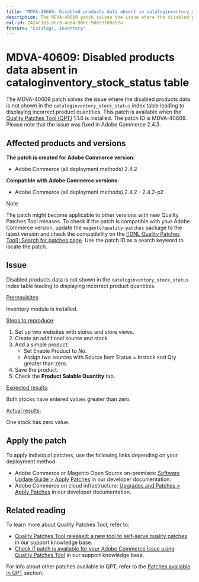 ```yaml
---
title: 'MDVA-40609: Disabled products data absent in cataloginventory_stock_status table'
description: The MDVA-40609 patch solves the issue where the disabled products data is not shown in the `cataloginventory_stock_status` index table leading to displaying incorrect product quantities. This patch is available when the [Quality Patches Tool (QPT)](/help/announcements/adobe-commerce-announcements/magento-quality-patches-released-new-tool-to-self-serve-quality-patches.md) 1.1.6 is installed. The patch ID is MDVA-40609. Please note that the issue was fixed in Adobe Commerce 2.4.3.
exl-id: 2424c3b3-8bc9-4dd4-908c-9d653f09a57a
feature: "Catalogs, Inventory"
---
```

# MDVA-40609: Disabled products data absent in cataloginventory_stock_status table

The MDVA-40609 patch solves the issue where the disabled products data is not shown in the `cataloginventory_stock_status` index table leading to displaying incorrect product quantities. This patch is available when the [Quality Patches Tool (QPT)](/help/announcements/adobe-commerce-announcements/magento-quality-patches-released-new-tool-to-self-serve-quality-patches.md) 1.1.6 is installed. The patch ID is MDVA-40609. Please note that the issue was fixed in Adobe Commerce 2.4.3.

## Affected products and versions

**The patch is created for Adobe Commerce version:**

* Adobe Commerce (all deployment methods) 2.4.2

**Compatible with Adobe Commerce versions:**

* Adobe Commerce (all deployment methods) 2.4.2 - 2.4.2-p2

>[!NOTE]
>
>The patch might become applicable to other versions with new Quality Patches Tool releases. To check if the patch is compatible with your Adobe Commerce version, update the `magento/quality-patches` package to the latest version and check the compatibility on the [[!DNL Quality Patches Tool]: Search for patches page](https://devdocs.magento.com/quality-patches/tool.html#patch-grid). Use the patch ID as a search keyword to locate the patch.

## Issue

Disabled products data is not shown in the `cataloginventory_stock_status` index table leading to displaying incorrect product quantities.

<u>Prerequisites</u>:

Inventory module is installed.

<u>Steps to reproduce</u>:

1. Set up two websites with stores and store views.
1. Create an additional source and stock.
1. Add a simple product:
    * Set Enable Product to *No*.
    * Assign two sources with Source Item Status = Instock and Qty greater than zero.
1. Save the product.
1. Check the **Product Salable Quantity** tab.

<u>Expected results</u>:

Both stocks have entered values greater than zero.

<u>Actual results</u>:

One stock has zero value.

## Apply the patch

To apply individual patches, use the following links depending on your deployment method:

* Adobe Commerce or Magento Open Source on-premises: [Software Update Guide > Apply Patches](https://devdocs.magento.com/guides/v2.4/comp-mgr/patching/mqp.html) in our developer documentation.
* Adobe Commerce on cloud infrastructure: [Upgrades and Patches > Apply Patches](https://devdocs.magento.com/cloud/project/project-patch.html) in our developer documentation.

## Related reading

To learn more about Quality Patches Tool, refer to:

* [Quality Patches Tool released: a new tool to self-serve quality patches](/help/announcements/adobe-commerce-announcements/magento-quality-patches-released-new-tool-to-self-serve-quality-patches.md) in our support knowledge base.
* [Check if patch is available for your Adobe Commerce issue using Quality Patches Tool](/help/support-tools/patches-available-in-qpt-tool/check-patch-for-magento-issue-with-magento-quality-patches.md) in our support knowledge base.

For info about other patches available in QPT, refer to the [Patches available in QPT](https://support.magento.com/hc/en-us/sections/360010506631-Patches-available-in-MQP-tool-) section.
